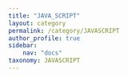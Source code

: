 ```yaml
---
title: "JAVA_SCRIPT"
layout: category
permalink: /category/JAVASCRIPT
author_profile: true
sidebar:
    nav: "docs"
taxonomy: JAVASCRIPT
---
```

